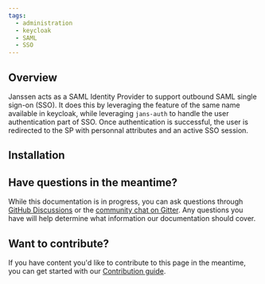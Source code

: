 ```yaml
---
tags:
  - administration
  - keycloak
  - SAML
  - SSO
---
```


## Overview

Janssen acts as a SAML Identity Provider to support outbound SAML single sign-on (SSO).
It does this by leveraging the feature of the same name available in keycloak, while leveraging `jans-auth` to handle the 
user authentication part of SSO. Once authentication is successful, the user is redirected to the SP with personnal attributes 
and an active SSO session.

## Installation 

## Have questions in the meantime?

While this documentation is in progress, you can ask questions through [GitHub Discussions](https://github.com/JanssenProject/jans/discussions) or the [community chat on Gitter](https://gitter.im/JanssenProject/Lobby). Any questions you have will help determine what information our documentation should cover.

## Want to contribute?

If you have content you'd like to contribute to this page in the meantime, you can get started with our [Contribution guide](https://docs.jans.io/head/CONTRIBUTING/).
